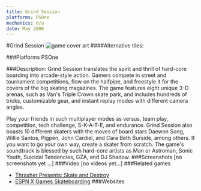 ```yaml
---
title: Grind Session
platforms: PSOne
mechanics: n/a
date: May 2000
---
```

#Grind Session
![game cover art](//images.igdb.com/igdb/image/upload/t_cover_big/yeslbtp1rv2dxk4qguw0.jpg "Logo Title Text 1")
####Alternative tiles:

###Platforms
PSOne

###Description:
Grind Session translates the spirit and thrill of hard-core boarding into arcade-style action. Gamers compete in street and tournament competitions, flow on the halfpipe, and freestyle it for the covers of the big skating magazines. The game features eight unique 3-D arenas, such as Van's Triple Crown skate park, and includes hundreds of tricks, customizable gear, and instant replay modes with different camera angles. 
 
Play your friends in such multiplayer modes as versus, team play, competition, tech challenge, S-K-A-T-E, and endurance. Grind Session also boasts 10 different skaters with the moves of board stars Daewon Song, Willie Santos, Pigpen, John Cardiel, and Cara Beth Burside, among others. If you want to go your own way, create a skater from scratch. The game's soundtrack is blessed by such hard-core artists as Man or Astroman, Sonic Youth, Suicidal Tendencies, GZA, and DJ Shadow.
###Screenshots
[no screenshots yet ...]
###Video
[no videos yet...]
###Related games
* [Thrasher Presents: Skate and Destroy](/games/thrasher-presents-skate-and-destroy-44916/)
* [ESPN X Games Skateboarding](/games/espn-x-games-skateboarding-6398/)
###Websites

